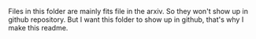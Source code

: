 Files in this folder are mainly fits file in the arxiv. So they won't show up in github repository. But I want this folder to show up in github, that's why I make this readme.